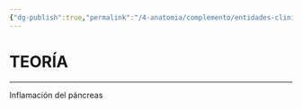 ```yaml
---
{"dg-publish":true,"permalink":"/4-anatomia/complemento/entidades-clinicas/patologias-gastrointestinales/pancreatitis/","tags":["Anatomía","Teoría","Complemento"]}
---
```


# TEORÍA
---

Inflamación del páncreas

